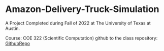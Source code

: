 # Amazon-Delivery-Truck-Simulation

A Project Completed during Fall of 2022 at The University of Texas at Austin.

Course: COE 322 (Scientific Computation)
github to the class repository: [GithubRepo](https://github.com/TACC/coe322fall2022)

